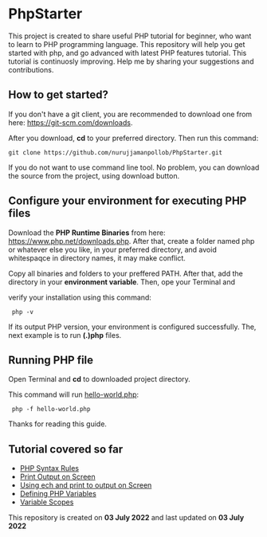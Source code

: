 # PhpStarter
This project is created to share useful PHP tutorial for beginner, who want to learn to PHP programming language. This repository will help you get started with php, and go advanced with latest PHP features tutorial. This tutorial is continuosly improving. Help me by sharing your suggestions and contributions.


## How to get started?

If you don't have a git client, you are recommended to download one from here: <a href="https://git-scm.com/downloads">https://git-scm.com/downloads</a>.

After you download, <b>cd</b> to your preferred directory. Then run this command:

  <pre><code>git clone https://github.com/nurujjamanpollob/PhpStarter.git</code></pre>
  
If you do not want to use command line tool. No problem, you can download the source from the project, using download button.

## Configure your environment for executing PHP files

Download the <b>PHP Runtime Binaries</b> from here: <a href="https://www.php.net/downloads.php">https://www.php.net/downloads.php</a>. 
After that, create a folder named php or whatever else you like, in your preferred directory, and avoid whitespaqce in directory names, it may make conflict.

Copy all binaries and folders to your preffered PATH. After that, add the directory in your <b>environment variable</b>. Then, ope your Terminal and

 verify your installation using this command:
 
  <pre><code> php -v </code></pre>
  
If its output PHP version, your environment is configured successfully. The, next example is to run <b>(.)php</b> files.

## Running PHP file

Open Terminal and <b>cd</b> to downloaded project directory.

This command will run <a href="https://github.com/nurujjamanpollob/PhpStarter/blob/master/hello-world.php">hello-world.php</a>:

  <pre><code> php -f hello-world.php </code></pre>
  
 
Thanks for reading this guide.

## Tutorial covered so far

<ul>
  <li><a href="https://github.com/nurujjamanpollob/PhpStarter/blob/master/syntax.php">PHP Syntax Rules</a> </li>
  <li><a href="https://github.com/nurujjamanpollob/PhpStarter/blob/master/hello-world.php">Print Output on Screen</a> </li>
  <li><a href="https://github.com/nurujjamanpollob/PhpStarter/blob/master/echo-and-print.php">Using ech and print to output on Screen</a> </li>
  <li><a href="https://github.com/nurujjamanpollob/PhpStarter/blob/master/defining-variables.php">Defining PHP Variables</a> </li>
  <li><a href="https://github.com/nurujjamanpollob/PhpStarter/blob/master/php-variable-scope.php">Variable Scopes</a> </li>
 </ul>


This repository is created on <b>03 July 2022</b> and last updated on <b>03 July 2022</b>
